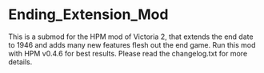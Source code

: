 # Ending_Extension_Mod
This is a submod for the HPM mod of Victoria 2, that extends the end date to 1946 and adds many new features flesh out the end game. 
Run this mod with HPM v0.4.6 for best results.
Please read the changelog.txt for more details.
